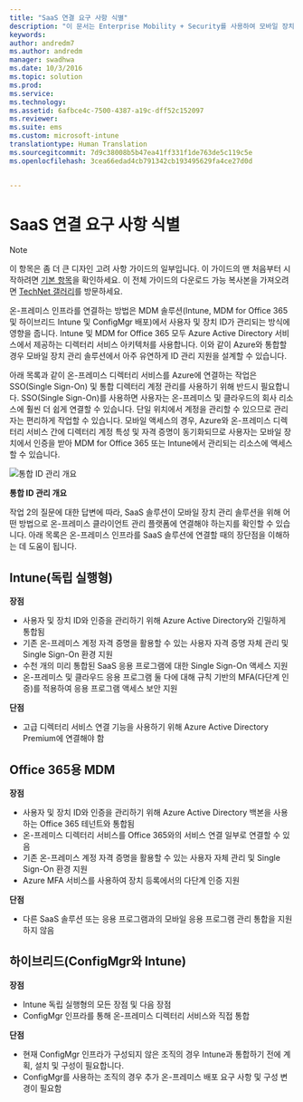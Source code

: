 ```yaml
---
title: "SaaS 연결 요구 사항 식별"
description: "이 문서는 Enterprise Mobility + Security를 사용하여 모바일 장치 관리 솔루션을 계획하여 구현할 때 소프트웨어를 서비스 연결 요구 사항으로 식별할 수 있도록 지원합니다."
keywords: 
author: andredm7
ms.author: andredm
manager: swadhwa
ms.date: 10/3/2016
ms.topic: solution
ms.prod: 
ms.service: 
ms.technology: 
ms.assetid: 6afbce4c-7500-4387-a19c-dff52c152097
ms.reviewer: 
ms.suite: ems
ms.custom: microsoft-intune
translationtype: Human Translation
ms.sourcegitcommit: 7d9c38008b5b47ea41ff331f1de763de5c119c5e
ms.openlocfilehash: 3cea66edad4cb791342cb193495629fa4ce27d0d


---
```


# <a name="identify-saas-connectivity-requirements"></a>SaaS 연결 요구 사항 식별

>[!NOTE]
>이 항목은 좀 더 큰 디자인 고려 사항 가이드의 일부입니다. 이 가이드의 맨 처음부터 시작하려면 [기본 항목](mdm-design-considerations-guide.md)을 확인하세요. 이 전체 가이드의 다운로드 가능 복사본을 가져오려면 [TechNet 갤러리](https://gallery.technet.microsoft.com/Mobile-Device-Management-7d401582)를 방문하세요.

온-프레미스 인프라를 연결하는 방법은 MDM 솔루션(Intune, MDM for Office 365 및 하이브리드 Intune 및 ConfigMgr 배포)에서 사용자 및 장치 ID가 관리되는 방식에 영향을 줍니다. Intune 및 MDM for Office 365 모두 Azure Active Directory 서비스에서 제공하는 디렉터리 서비스 아키텍처를 사용합니다. 이와 같이 Azure와 통합할 경우 모바일 장치 관리 솔루션에서 아주 유연하게 ID 관리 지원을 설계할 수 있습니다.

아래 목록과 같이 온-프레미스 디렉터리 서비스를 Azure에 연결하는 작업은 SSO(Single Sign-On) 및 통합 디렉터리 계정 관리를 사용하기 위해 반드시 필요합니다. SSO(Single Sign-On)를 사용하면 사용자는 온-프레미스 및 클라우드의 회사 리소스에 훨씬 더 쉽게 연결할 수 있습니다. 단일 위치에서 계정을 관리할 수 있으므로 관리자는 편리하게 작업할 수 있습니다. 모바일 액세스의 경우, Azure와 온-프레미스 디렉터리 서비스 간에 디렉터리 계정 특성 및 자격 증명이 동기화되므로 사용자는 모바일 장치에서 인증을 받아 MDM for Office 365 또는 Intune에서 관리되는 리소스에 액세스할 수 있습니다.

![통합 ID 관리 개요](./media/MDM_Figure_15.png)

**통합 ID 관리 개요**

작업 2의 질문에 대한 답변에 따라, SaaS 솔루션이 모바일 장치 관리 솔루션을 위해 어떤 방법으로 온-프레미스 클라이언트 관리 플랫폼에 연결해야 하는지를 확인할 수 있습니다. 아래 목록은 온-프레미스 인프라를 SaaS 솔루션에 연결할 때의 장단점을 이해하는 데 도움이 됩니다.

## <a name="intune-standalone"></a>Intune(독립 실행형)

**장점**

- 사용자 및 장치 ID와 인증을 관리하기 위해 Azure Active Directory와 긴밀하게 통합됨
- 기존 온-프레미스 계정 자격 증명을 활용할 수 있는 사용자 자격 증명 자체 관리 및 Single Sign-On 환경 지원
- 수천 개의 미리 통합된 SaaS 응용 프로그램에 대한 Single Sign-On 액세스 지원
- 온-프레미스 및 클라우드 응용 프로그램 둘 다에 대해 규칙 기반의 MFA(다단계 인증)를 적용하여 응용 프로그램 액세스 보안 지원

**단점**

- 고급 디렉터리 서비스 연결 기능을 사용하기 위해 Azure Active Directory Premium에 연결해야 함

## <a name="mdm-for-office-365"></a>Office 365용 MDM

**장점**

- 사용자 및 장치 ID와 인증을 관리하기 위해 Azure Active Directory 백본을 사용하는 Office 365 테넌트와 통합됨
- 온-프레미스 디렉터리 서비스를 Office 365와의 서비스 연결 일부로 연결할 수 있음
- 기존 온-프레미스 계정 자격 증명을 활용할 수 있는 사용자 자체 관리 및 Single Sign-On 환경 지원
- Azure MFA 서비스를 사용하여 장치 등록에서의 다단계 인증 지원

**단점**

- 다른 SaaS 솔루션 또는 응용 프로그램과의 모바일 응용 프로그램 관리 통합을 지원하지 않음

## <a name="hybrid-intune-with-configmgr"></a>하이브리드(ConfigMgr와 Intune)

**장점**

- Intune 독립 실행형의 모든 장점 및 다음 장점
 - ConfigMgr 인프라를 통해 온-프레미스 디렉터리 서비스와 직접 통합

**단점**

- 현재 ConfigMgr 인프라가 구성되지 않은 조직의 경우 Intune과 통합하기 전에 계획, 설치 및 구성이 필요합니다.
- ConfigMgr를 사용하는 조직의 경우 추가 온-프레미스 배포 요구 사항 및 구성 변경이 필요함



<!--HONumber=Nov16_HO4-->


